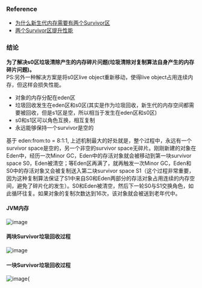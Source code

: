 ### Reference
- [为什么新生代内存需要有两个Survivor区
](https://blog.csdn.net/antony9118/article/details/51425581)
- [两个Survivor区提升性能](https://segmentfault.com/q/1010000006886669)

### 结论
**为了解决s0区垃圾清除产生的内存碎片问题(垃圾清除对复制算法自身产生的内存碎片问题)。** <br/>
PS:另外一种解决方案是将s0区live object重新移动，使得live object占用连续内存，但这样会损失性能。

- 对象的内存分配在eden区
- 垃圾回收发生在eden区和s0区(其实是作为垃圾回收，新生代的内存空间都需要被回收，但是s1区是空，所以相当于发生在eden区和s0区)
- s0和s1区可以角色互换，相互复制
- 永远能够保持一个survivor是空的

基于 eden:from:to = 8:1:1, 上述机制最大的好处就是，整个过程中，永远有一个survivor space是空的，另一个非空的survivor space无碎片。刚刚新建的对象在Eden中，经历一次Minor GC，Eden中的存活对象就会被移动到第一块survivor space S0，Eden被清空；等Eden区再满了，就再触发一次Minor GC，Eden和S0中的存活对象又会被复制送入第二块survivor space S1（这个过程非常重要，因为这种复制算法保证了S1中来自S0和Eden两部分的存活对象占用连续的内存空间，避免了碎片化的发生）。S0和Eden被清空，然后下一轮S0与S1交换角色，如此循环往复。如果对象的复制次数达到16次，该对象就会被送到老年代中。<br/>


#### JVM内存
![image](https://img-blog.csdn.net/20160516144358110)

#### 两块Survivor垃圾回收过程
![image](https://img-blog.csdn.net/20160516174938778)

#### 一块Survivor垃圾回收过程
![image](https://img-blog.csdn.net/20160516173704870){
